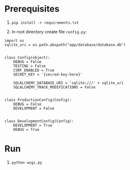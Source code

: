 # Prerequisites
1. `pip install -r requirements.txt`

2. In root directory create file `config.py`:
```
import os
sqlite_uri = os.path.abspath("app/database/database.db")


class Config(object):
    DEBUG = False
    TESTING = False
    CSRF_ENABLED = True
    SECRET_KEY = '{secred-key-here}'

    SQLALCHEMY_DATABASE_URI = 'sqlite:///' + sqlite_uri
    SQLALCHEMY_TRACK_MODIFICATIONS = False


class ProductionConfig(Config):
    DEBUG = False
    DEVELOPMENT = False


class DevelopmentConfig(Config):
    DEVELOPMENT = True
    DEBUG = True
```

# Run
1. `python wsgi.py`
